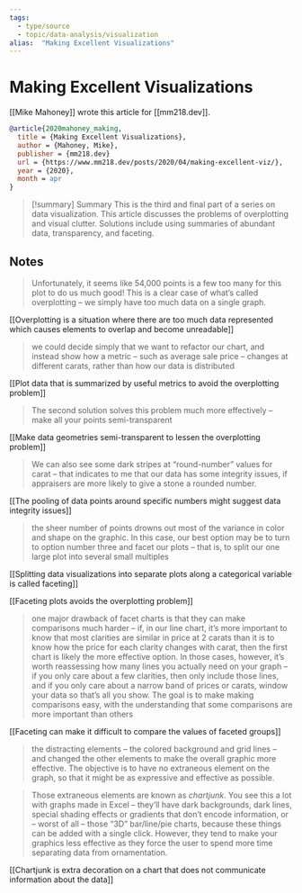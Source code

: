 ```yaml
---
tags:
  - type/source
  - topic/data-analysis/visualization
alias:  "Making Excellent Visualizations"
---
```

# Making Excellent Visualizations
[[Mike Mahoney]] wrote this article for [[mm218.dev]].

```bibtex
@article{2020mahoney_making,
  title = {Making Excellent Visualizations},
  author = {Mahoney, Mike},
  publisher = {mm218.dev}
  url = {https://www.mm218.dev/posts/2020/04/making-excellent-viz/},
  year = {2020},
  month = apr
}
```
> [!summary] Summary
> This is the third and final part of a series on data visualization. This article discusses the problems of overplotting and visual clutter. Solutions include using summaries of abundant data, transparency, and faceting.

## Notes
> Unfortunately, it seems like 54,000 points is a few too many for this plot to do us much good! This is a clear case of what’s called overplotting – we simply have too much data on a single graph.

[[Overplotting is a situation where there are too much data represented which causes elements to overlap and become unreadable]]

> we could decide simply that we want to refactor our chart, and instead show how a metric – such as average sale price – changes at different carats, rather than how our data is distributed

[[Plot data that is summarized by useful metrics to avoid the overplotting problem]]

> The second solution solves this problem much more effectively – make all your points semi-transparent

[[Make data geometries semi-transparent to lessen the overplotting problem]]

> We can also see some dark stripes at “round-number” values for carat – that indicates to me that our data has some integrity issues, if appraisers are more likely to give a stone a rounded number.

[[The pooling of data points around specific numbers might suggest data integrity issues]]

> the sheer number of points drowns out most of the variance in color and shape on the graphic. In this case, our best option may be to turn to option number three and facet our plots – that is, to split our one large plot into several small multiples

[[Splitting data visualizations into separate plots along a categorical variable is called faceting]]

[[Faceting plots avoids the overplotting problem]]

> one major drawback of facet charts is that they can make comparisons much harder – if, in our line chart, it’s more important to know that most clarities are similar in price at 2 carats than it is to know how the price for each clarity changes with carat, then the first chart is likely the more effective option. In those cases, however, it’s worth reassessing how many lines you actually need on your graph – if you only care about a few clarities, then only include those lines, and if you only care about a narrow band of prices or carats, window your data so that’s all you show. The goal is to make making comparisons easy, with the understanding that some comparisons are more important than others

[[Faceting can make it difficult to compare the values of faceted groups]]

> the distracting elements – the colored background and grid lines – and changed the other elements to make the overall graphic more effective. The objective is to have no extraneous element on the graph, so that it might be as expressive and effective as possible.

> Those extraneous elements are known as _chartjunk_. You see this a lot with graphs made in Excel – they’ll have dark backgrounds, dark lines, special shading effects or gradients that don’t encode information, or – worst of all – those “3D” bar/line/pie charts, because these things can be added with a single click. However, they tend to make your graphics less effective as they force the user to spend more time separating data from ornamentation.

[[Chartjunk is extra decoration on a chart that does not communicate information about the data]]
